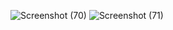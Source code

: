 ![Screenshot (70)](https://github.com/Dharshini-30/DHAR/assets/144501513/c5fc2878-0203-45bb-8742-90eb8558ff49)
![Screenshot (71)](https://github.com/Dharshini-30/DHAR/assets/144501513/126c1a3c-35ea-45e8-a0e3-f906b290fc3d)
